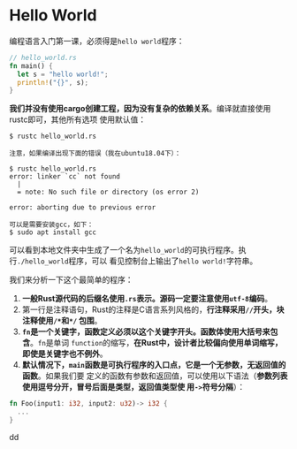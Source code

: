 Hello World
================================================================================
编程语言入门第一课，必须得是`hello world`程序：
```rust
// hello_world.rs
fn main() {
  let s = "hello world!";
  println!("{}", s);
}
```
**我们并没有使用cargo创建工程，因为没有复杂的依赖关系**。编译就直接使用rustc即可，其他所有选项
使用默认值：
```shell
$ rustc hello_world.rs
```
```
注意，如果编译出现下面的错误（我在ubuntu18.04下）：

$ rustc hello_world.rs
error: linker `cc` not found
  |
  = note: No such file or directory (os error 2)

error: aborting due to previous error

可以是需要安装gcc，如下：
$ sudo apt install gcc
```
可以看到本地文件夹中生成了一个名为`hello_world`的可执行程序。执行`./hello_world`程序，可以
看见控制台上输出了`hello world!`字符串。

我们来分析一下这个最简单的程序：
1. **一般Rust源代码的后缀名使用`.rs`表示。源码一定要注意使用`utf-8`编码**。
2. 第一行是注释语句，Rust的注释是C语言系列风格的，**行注释采用`//`开头，块注释使用`/*`和`*/`
包围**。
3. **`fn`是一个关键字，函数定义必须以这个关键字开头。函数体使用大括号来包含**。`fn`是单词
`function`的缩写，**在Rust中，设计者比较偏向使用单词缩写，即使是关键字也不例外**。
4. **默认情况下，`main`函数是可执行程序的入口点，它是一个无参数，无返回值的函数**。如果我们要
定义的函数有参数和返回值，可以使用以下语法（**参数列表使用逗号分开，冒号后面是类型，返回值类型使
用`->`符号分隔**）：
  ```rust
  fn Foo(input1: i32, input2: u32)-> i32 {
    ...
  }
  ```


































dd
